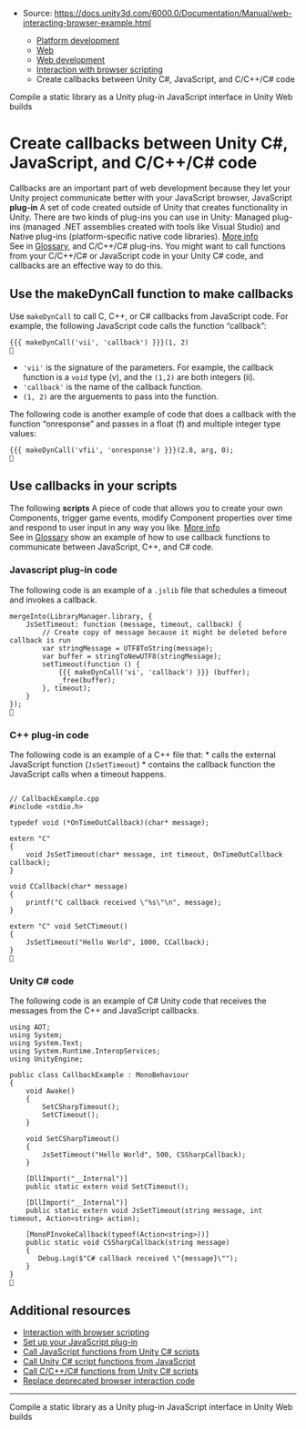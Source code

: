 * Source: https://docs.unity3d.com/6000.0/Documentation/Manual/web-interacting-browser-example.html

  * [Platform development ](https://docs.unity3d.com/6000.0/Documentation/Manual/PlatformSpecific.html)
  * [Web](https://docs.unity3d.com/6000.0/Documentation/Manual/webgl.html)
  * [Web development](https://docs.unity3d.com/6000.0/Documentation/Manual/webgl-develop.html)
  * [Interaction with browser scripting](https://docs.unity3d.com/6000.0/Documentation/Manual/webgl-interactingwithbrowserscripting.html)
  * Create callbacks between Unity C#, JavaScript, and C/C++/C# code


[](https://docs.unity3d.com/6000.0/Documentation/Manual/web-interacting-browsers-library.html)
Compile a static library as a Unity plug-in
[](https://docs.unity3d.com/6000.0/Documentation/Manual/web-js-interface.html)
JavaScript interface in Unity Web builds
# Create callbacks between Unity C#, JavaScript, and C/C++/C# code
Callbacks are an important part of web development because they let your Unity project communicate better with your JavaScript browser, JavaScript **plug-in** A set of code created outside of Unity that creates functionality in Unity. There are two kinds of plug-ins you can use in Unity: Managed plug-ins (managed .NET assemblies created with tools like Visual Studio) and Native plug-ins (platform-specific native code libraries). [More info](https://docs.unity3d.com/6000.0/Documentation/Manual/plug-ins.html)  
See in [Glossary](https://docs.unity3d.com/6000.0/Documentation/Manual/Glossary.html#Plug-in), and C/C++/C# plug-ins. You might want to call functions from your C/C++/C# or JavaScript code in your Unity C# code, and callbacks are an effective way to do this. 
## Use the makeDynCall function to make callbacks
Use `makeDynCall` to call C, C++, or C# callbacks from JavaScript code. For example, the following JavaScript code calls the function “callback”: 
```
{{{ makeDynCall('vii', 'callback') }}}(1, 2)

```

  * `'vii'` is the signature of the parameters. For example, the callback function is a `void` type (v), and the `(1,2)` are both integers (ii).
  * `'callback'` is the name of the callback function.
  * `(1, 2)` are the arguements to pass into the function.


The following code is another example of code that does a callback with the function “onresponse” and passes in a float (f) and multiple integer type values: 
```
{{{ makeDynCall('vfii', 'onresponse') }}}(2.8, arg, 0);

```

## Use callbacks in your scripts
The following **scripts** A piece of code that allows you to create your own Components, trigger game events, modify Component properties over time and respond to user input in any way you like. [More info](https://docs.unity3d.com/6000.0/Documentation/Manual/creating-scripts.html)  
See in [Glossary](https://docs.unity3d.com/6000.0/Documentation/Manual/Glossary.html#Scripts) show an example of how to use callback functions to communicate between JavaScript, C++, and C# code. 
### Javascript plug-in code
The following code is an example of a `.jslib` file that schedules a timeout and invokes a callback.
```
mergeInto(LibraryManager.library, {
    JsSetTimeout: function (message, timeout, callback) {
        // Create copy of message because it might be deleted before callback is run
        var stringMessage = UTF8ToString(message);
        var buffer = stringToNewUTF8(stringMessage);
        setTimeout(function () {
            {{{ makeDynCall('vi', 'callback') }}} (buffer);
            _free(buffer);
        }, timeout);
    }
});

```

### C++ plug-in code
The following code is an example of a C++ file that: * calls the external JavaScript function (`JsSetTimeout`) * contains the callback function the JavaScript calls when a timeout happens. 
```

// CallbackExample.cpp
#include <stdio.h>

typedef void (*OnTimeOutCallback)(char* message);

extern "C"
{
    void JsSetTimeout(char* message, int timeout, OnTimeOutCallback callback);
}

void CCallback(char* message)
{
    printf("C callback received \"%s\"\n", message);
}

extern "C" void SetCTimeout()
{
    JsSetTimeout("Hello World", 1000, CCallback);
}

```

### Unity C# code
The following code is an example of C# Unity code that receives the messages from the C++ and JavaScript callbacks. 
```
using AOT;
using System;
using System.Text;
using System.Runtime.InteropServices;
using UnityEngine;

public class CallbackExample : MonoBehaviour
{
    void Awake()
    {
        SetCSharpTimeout();
        SetCTimeout();
    }

    void SetCSharpTimeout()
    {
        JsSetTimeout("Hello World", 500, CSSharpCallback);
    }

    [DllImport("__Internal")]
    public static extern void SetCTimeout();    
    
    [DllImport("__Internal")]
    public static extern void JsSetTimeout(string message, int timeout, Action<string> action);

    [MonoPInvokeCallback(typeof(Action<string>))]
    public static void CSSharpCallback(string message)
    {
       Debug.Log($"C# callback received \"{message}\"");
    }
}

```

## Additional resources
  * [Interaction with browser scripting](https://docs.unity3d.com/6000.0/Documentation/Manual/webgl-interactingwithbrowserscripting.html)
  * [Set up your JavaScript plug-in](https://docs.unity3d.com/6000.0/Documentation/Manual/web-interacting-browser-js.html)
  * [Call JavaScript functions from Unity C# scripts](https://docs.unity3d.com/6000.0/Documentation/Manual/web-interacting-browser-js-to-unity.html)
  * [Call Unity C# script functions from JavaScript](https://docs.unity3d.com/6000.0/Documentation/Manual/web-interacting-browser-unity-to-js.html)
  * [Call C/C++/C# functions from Unity C# scripts](https://docs.unity3d.com/6000.0/Documentation/Manual/web-interacting-browsers-c-to-unity.html)
  * [Replace deprecated browser interaction code](https://docs.unity3d.com/6000.0/Documentation/Manual/web-interacting-browser-deprecated.html)


* * *
[](https://docs.unity3d.com/6000.0/Documentation/Manual/web-interacting-browsers-library.html)
Compile a static library as a Unity plug-in
[](https://docs.unity3d.com/6000.0/Documentation/Manual/web-js-interface.html)
JavaScript interface in Unity Web builds
